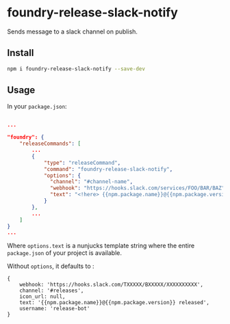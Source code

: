 # foundry-release-slack-notify

Sends message to a slack channel on publish.

## Install

```bash
npm i foundry-release-slack-notify --save-dev
```

## Usage

In your `package.json`:

```json

...

"foundry": {
    "releaseCommands": [
        ...
        {
            "type": "releaseCommand",
            "command": "foundry-release-slack-notify",
            "options": {
              "channel": "#channel-name",
              "webhook": "https://hooks.slack.com/services/FOO/BAR/BAZ",
              "text": "<!here> {{npm.package.name}}@{{npm.package.version}} released."
            }
        },
        ...
    ]
}
...
```

Where `options.text` is a nunjucks template string where the entire `package.json` of your project is available.

Without `options`, it defaults to :

```
{
    webhook: 'https://hooks.slack.com/TXXXXX/BXXXXX/XXXXXXXXXX',
    channel: '#releases',
    icon_url: null,
    text: '{{npm.package.name}}@{{npm.package.version}} released',
    username: 'release-bot'
}
```
